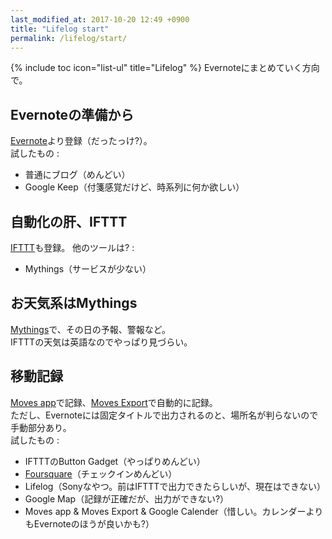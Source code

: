 ```yaml
---
last_modified_at: 2017-10-20 12:49 +0900
title: "Lifelog start"
permalink: /lifelog/start/
---
```

{% include toc icon="list-ul" title="Lifelog" %}
Evernoteにまとめていく方向で。

## Evernoteの準備から
[Evernote](https://evernote.com/intl/jp/)より登録（だったっけ?）。  
試したもの :
+ 普通にブログ（めんどい）
+ Google Keep（付箋感覚だけど、時系列に何か欲しい）

## 自動化の肝、IFTTT
[IFTTT](https://ifttt.com)も登録。
他のツールは? :
+ Mythings（サービスが少ない）

## お天気系はMythings
[Mythings](https://mythings.yahoo.co.jp/)で、その日の予報、警報など。  
IFTTTの天気は英語なのでやっぱり見づらい。

## 移動記録
[Moves app](http://www.moves-app.com/)で記録、[Moves Export](http://www.moves-export.com/)で自動的に記録。  
ただし、Evernoteには固定タイトルで出力されるのと、場所名が判らないので手動部分あり。  
試したもの :
+ IFTTTのButton Gadget（やっぱりめんどい）
+ [Foursquare](https://ja.foursquare.com/)（チェックインめんどい）
+ Lifelog（Sonyなやつ。前はIFTTTで出力できたらしいが、現在はできない）
+ Google Map（記録が正確だが、出力ができない?）
+ Moves app & Moves Export & Google Calender（惜しい。カレンダーよりもEvernoteのほうが良いかも?）

